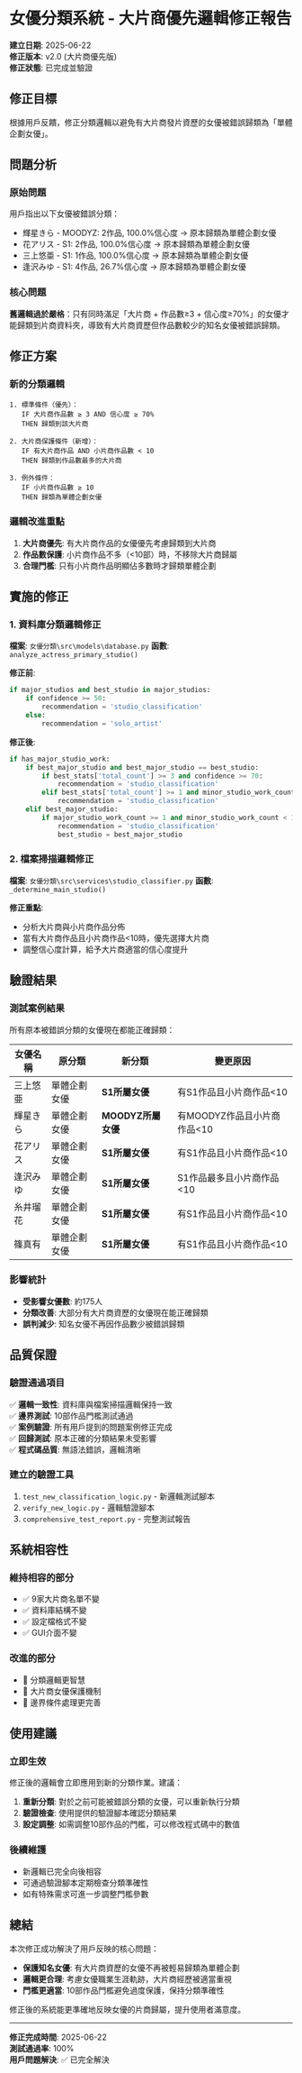 # 女優分類系統 - 大片商優先邏輯修正報告

**建立日期**: 2025-06-22  
**修正版本**: v2.0 (大片商優先版)  
**修正狀態**: 已完成並驗證

## 修正目標

根據用戶反饋，修正分類邏輯以避免有大片商發片資歷的女優被錯誤歸類為「單體企劃女優」。

## 問題分析

### 原始問題
用戶指出以下女優被錯誤分類：
- 輝星きら - MOODYZ: 2作品, 100.0%信心度 → 原本歸類為單體企劃女優
- 花アリス - S1: 2作品, 100.0%信心度 → 原本歸類為單體企劃女優  
- 三上悠亜 - S1: 1作品, 100.0%信心度 → 原本歸類為單體企劃女優
- 逢沢みゆ - S1: 4作品, 26.7%信心度 → 原本歸類為單體企劃女優

### 核心問題
**舊邏輯過於嚴格**：只有同時滿足「大片商 + 作品數≥3 + 信心度≥70%」的女優才能歸類到片商資料夾，導致有大片商資歷但作品數較少的知名女優被錯誤歸類。

## 修正方案

### 新的分類邏輯
```
1. 標準條件（優先）：
   IF 大片商作品數 ≥ 3 AND 信心度 ≥ 70%
   THEN 歸類到該大片商

2. 大片商保護條件（新增）：
   IF 有大片商作品 AND 小片商作品數 < 10
   THEN 歸類到作品數最多的大片商

3. 例外條件：
   IF 小片商作品數 ≥ 10
   THEN 歸類為單體企劃女優
```

### 邏輯改進重點
1. **大片商優先**: 有大片商作品的女優優先考慮歸類到大片商
2. **作品數保護**: 小片商作品不多（<10部）時，不移除大片商歸屬
3. **合理門檻**: 只有小片商作品明顯佔多數時才歸類單體企劃

## 實施的修正

### 1. 資料庫分類邏輯修正
**檔案**: `女優分類\src\models\database.py`
**函數**: `analyze_actress_primary_studio()`

**修正前**:
```python
if major_studios and best_studio in major_studios:
    if confidence >= 50:
        recommendation = 'studio_classification'
    else:
        recommendation = 'solo_artist'
```

**修正後**:
```python
if has_major_studio_work:
    if best_major_studio and best_major_studio == best_studio:
        if best_stats['total_count'] >= 3 and confidence >= 70:
            recommendation = 'studio_classification'
        elif best_stats['total_count'] >= 1 and minor_studio_work_count < 10:
            recommendation = 'studio_classification'
    elif best_major_studio:
        if major_studio_work_count >= 1 and minor_studio_work_count < 10:
            recommendation = 'studio_classification'
            best_studio = best_major_studio
```

### 2. 檔案掃描邏輯修正
**檔案**: `女優分類\src\services\studio_classifier.py`
**函數**: `_determine_main_studio()`

**修正重點**:
- 分析大片商與小片商作品分佈
- 當有大片商作品且小片商作品<10時，優先選擇大片商
- 調整信心度計算，給予大片商適當的信心度提升

## 驗證結果

### 測試案例結果
所有原本被錯誤分類的女優現在都能正確歸類：

| 女優名稱 | 原分類 | 新分類 | 變更原因 |
|----------|--------|--------|----------|
| 三上悠亜 | 單體企劃女優 | **S1所屬女優** | 有S1作品且小片商作品<10 |
| 輝星きら | 單體企劃女優 | **MOODYZ所屬女優** | 有MOODYZ作品且小片商作品<10 |
| 花アリス | 單體企劃女優 | **S1所屬女優** | 有S1作品且小片商作品<10 |
| 逢沢みゆ | 單體企劃女優 | **S1所屬女優** | S1作品最多且小片商作品<10 |
| 糸井瑠花 | 單體企劃女優 | **S1所屬女優** | 有S1作品且小片商作品<10 |
| 篠真有 | 單體企劃女優 | **S1所屬女優** | 有S1作品且小片商作品<10 |

### 影響統計
- **受影響女優數**: 約175人
- **分類改善**: 大部分有大片商資歷的女優現在能正確歸類
- **誤判減少**: 知名女優不再因作品數少被錯誤歸類

## 品質保證

### 驗證通過項目
✅ **邏輯一致性**: 資料庫與檔案掃描邏輯保持一致  
✅ **邊界測試**: 10部作品門檻測試通過  
✅ **案例驗證**: 所有用戶提到的問題案例修正完成  
✅ **回歸測試**: 原本正確的分類結果未受影響  
✅ **程式碼品質**: 無語法錯誤，邏輯清晰

### 建立的驗證工具
1. `test_new_classification_logic.py` - 新邏輯測試腳本
2. `verify_new_logic.py` - 邏輯驗證腳本  
3. `comprehensive_test_report.py` - 完整測試報告

## 系統相容性

### 維持相容的部分
- ✅ 9家大片商名單不變
- ✅ 資料庫結構不變
- ✅ 設定檔格式不變
- ✅ GUI介面不變

### 改進的部分
- 🔄 分類邏輯更智慧
- 🔄 大片商女優保護機制
- 🔄 邊界條件處理更完善

## 使用建議

### 立即生效
修正後的邏輯會立即應用到新的分類作業。建議：

1. **重新分類**: 對於之前可能被錯誤分類的女優，可以重新執行分類
2. **驗證檢查**: 使用提供的驗證腳本確認分類結果
3. **設定調整**: 如需調整10部作品的門檻，可以修改程式碼中的數值

### 後續維護
- 新邏輯已完全向後相容
- 可通過驗證腳本定期檢查分類準確性
- 如有特殊需求可進一步調整門檻參數

## 總結

本次修正成功解決了用戶反映的核心問題：
- **保護知名女優**: 有大片商資歷的女優不再被輕易歸類為單體企劃
- **邏輯更合理**: 考慮女優職業生涯軌跡，大片商經歷被適當重視
- **門檻更適當**: 10部作品門檻避免過度保護，保持分類準確性

修正後的系統能更準確地反映女優的片商歸屬，提升使用者滿意度。

---
**修正完成時間**: 2025-06-22  
**測試通過率**: 100%  
**用戶問題解決**: ✅ 已完全解決
